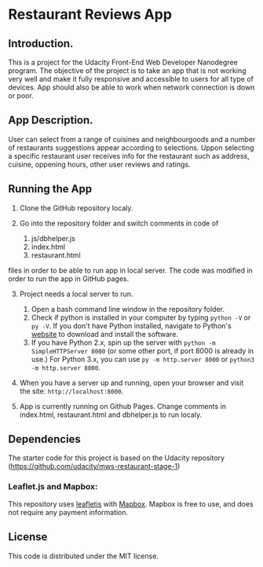 # Restaurant Reviews App

## Introduction.

This is a project for the Udacity Front-End Web Developer
Nanodegree program. The objective of the project is to 
take an app that is not working very well and make it fully
responsive and accessible to users for all type of devices. 
App should also be able to work when network connection
is down or poor.

## App Description.

User can select from a range of cuisines and neighbourgoods 
and a number of restaurants suggestions appear according to 
selections. Uppon selecting a specific restaurant user receives
info for the restaurant such as address, cuisine, oppening hours,
other user reviews and ratings. 

## Running the App

1. Clone the GitHub repository localy.

2. Go into the repository folder and switch comments in code of

	1. js/dbhelper.js
	2. index.html
	3. restaurant.html

files in order to be able to run app in local server. The code
was modified in order to run the app in GitHub pages.

3. Project needs a local server to run. 
	1. Open a bash command line window in the repository folder. 
	2. Check if python is installed in your computer by typing `python -V` or `py -V`. If you don't have Python installed, navigate to Python's [website](https://www.python.org/) to download and install the software.
	3. If you have Python 2.x, spin up the server with `python -m SimpleHTTPServer 8000` (or some other port, if port 8000 is already in use.) For Python 3.x, you can use `py -m http.server 8000` or `python3 -m http.server 8000`.

4. When you have a server up and running, open your browser and
visit the site: `http://localhost:8000`.

5. App is currently running on Github Pages. Change comments
in index.html, restaurant.html and dbhelper.js to run localy.

## Dependencies

The starter code for this project is based on the Udacity repository
(https://github.com/udacity/mws-restaurant-stage-1)

### Leaflet.js and Mapbox:

This repository uses [leafletjs](https://leafletjs.com/) with [Mapbox](https://www.mapbox.com/). Mapbox is free to use, and does not require any payment information. 

## License

This code is distributed under the MIT license.
